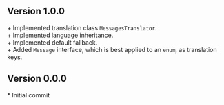 Version 1.0.0
-------------

\+ Implemented translation class `MessagesTranslator`.  
\+ Implemented language inheritance.  
\+ Implemented default fallback.  
\+ Added `Message` interface, which is best applied to an `enum`, as translation keys.  


Version 0.0.0
-------------

\* Initial commit  

